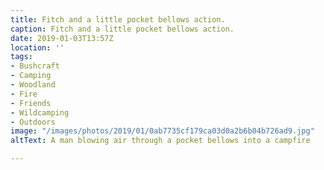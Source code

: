 ```yaml
---
title: Fitch and a little pocket bellows action.
caption: Fitch and a little pocket bellows action.
date: 2019-01-03T13:57Z
location: ''
tags:
- Bushcraft
- Camping
- Woodland
- Fire
- Friends
- Wildcamping
- Outdoors
image: "/images/photos/2019/01/0ab7735cf179ca03d0a2b6b04b726ad9.jpg"
altText: A man blowing air through a pocket bellows into a campfire

---
```

